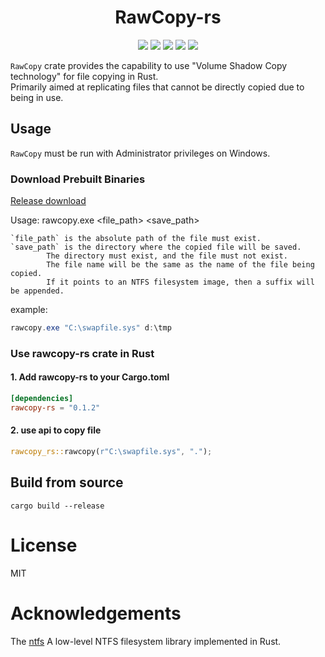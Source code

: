 <h1 align="center" style="border-bottom: none">
    RawCopy-rs</br>
</h1>

<p align="center">
  <a href="https://github.com/pkptzx/rawcopy-rs"><img src="https://img.shields.io/github/stars/pkptzx/rawcopy-rs"></a> 
  <a href="https://docs.rs/rawcopy-rs"><img src="https://img.shields.io/docsrs/rawcopy-rs"></a> 
  <a href="https://github.com/pkptzx/rawcopy-rs/releases/latest"><img src="https://img.shields.io/crates/d/rawcopy-rs"></a> 
  <a href="https://crates.io/crates/rawcopy-rs"><img src="https://img.shields.io/crates/v/rawcopy-rs"></a>
  <a href="https://github.com/pkptzx/rawcopy-rs"><img src="https://img.shields.io/github/license/pkptzx/rawcopy-rs"></a>
</p>

`RawCopy` crate provides the capability to use "Volume Shadow Copy technology" for file copying in Rust.  
Primarily aimed at replicating files that cannot be directly copied due to being in use.

## Usage
`RawCopy` must be run with Administrator privileges on Windows.  

### Download Prebuilt Binaries 
[Release download](https://github.com/pkptzx/rawcopy-rs/releases/latest)  

Usage: rawcopy.exe <file_path> <save_path>

    `file_path` is the absolute path of the file must exist.  
    `save_path` is the directory where the copied file will be saved.  
            The directory must exist, and the file must not exist.  
            The file name will be the same as the name of the file being copied.  
            If it points to an NTFS filesystem image, then a suffix will be appended.

example:  
```powershell 
rawcopy.exe "C:\swapfile.sys" d:\tmp
```
### Use rawcopy-rs crate in Rust
#### 1. Add rawcopy-rs to your Cargo.toml
```toml
[dependencies]
rawcopy-rs = "0.1.2"
```
#### 2. use api to copy file
```rust
rawcopy_rs::rawcopy(r"C:\swapfile.sys", ".");
```

## Build from source
```shell
cargo build --release
```

# License
MIT

# Acknowledgements
The [ntfs](https://github.com/ColinFinck/ntfs) A low-level NTFS filesystem library implemented in Rust.
